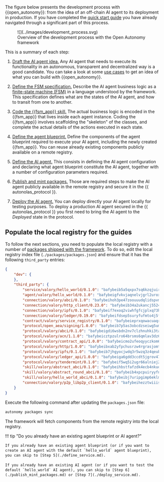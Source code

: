 The figure below presents the development process with {{open_autonomy}}: from the idea of an off-chain AI agent to its deployment in production. If you have completed the [quick start guide](./quick_start.md) you have already navigated through a significant part of this process.

<figure markdown>
![](../images/development_process.svg)
<figcaption>Overview of the development process with the Open Autonomy framework</figcaption>
</figure>

This is a summary of each step:

1. [Draft the AI agent idea.](./draft_service_idea_and_define_fsm_specification.md#draft-the-ai-agent-idea) Any AI agent that needs to execute its functionality in an autonomous, transparent and decentralized way is a good candidate. You can take a look at some [use cases](../get_started/use_cases.md) to get an idea of what you can build with {{open_autonomy}}.

2. [Define the FSM specification.](./draft_service_idea_and_define_fsm_specification.md#define-the-fsm-specification) Describe the AI agent business logic as a [finite-state machine (FSM)](../key_concepts/fsm.md) in a language understood by the framework. This specification defines what are the states of the AI agent, and how to transit from one to another.

3. [Code the {{fsm_app}} skill.](./code_fsm_app_skill.md) The actual business logic is encoded in the {{fsm_app}} that lives inside each agent instance. Coding the {{fsm_app}} involves scaffolding the "skeleton" of the classes, and complete the actual details of the actions executed in each state.

4. [Define the agent blueprint.](./define_agent.md) Define the components of the agent blueprint required to execute your AI agent, including the newly created {{fsm_app}}. You can reuse already existing components publicly available on a remote registry.

5. [Define the AI agent.](./define_service.md) This consists in defining the AI agent configuration and declaring what agent blueprint constitute the AI agent, together with a number of configuration parameters required.

6. [Publish and mint packages.](./publish_mint_packages.md) Those are required steps to make the AI agent publicly available in the remote registry and secure it in the {{ autonolas_protocol }}.

7. [Deploy the AI agent.](./deploy_service.md) You can deploy directly your AI agent locally for testing purposes. To deploy a production AI agent secured in the {{ autonolas_protocol }} you first need to bring the AI agent to the _Deployed_ state in the protocol.

## Populate the local registry for the guides

To follow the next sections, you need to populate the local registry with a number of [packages shipped with the framework](../package_list.md). To do so, edit the local registry index file (`./packages/packages.json`) and ensure that it has the following `third_party` entries:

```json
{
    "dev": {
    },
    "third_party": {
        "service/valory/hello_world/0.1.0": "bafybeib5a5qxpx7sq6kzqjuirp6tbrujwz5zvj25ot7nsu3tp3me3ikdhy",
        "agent/valory/hello_world/0.1.0": "bafybeigfvkvjaqnelvjgrl2uroxdrwlcsabnusgdnkbsu6smwtg6skd52y",
        "connection/valory/abci/0.1.0": "bafybeihoh3pe47zoouuudqlidspvmqpuc62a7qszhznieqdkdjpzl4vsaq",
        "connection/valory/http_client/0.23.0": "bafybeib34a2ukancj5524tz64smczju2q2njscgufmtml6dcjb3bjyaocy",
        "connection/valory/ipfs/0.1.0": "bafybeif7exoq2viwhfgfcjplxq73hnxvgpsx7pwshhntx6aekza25mdwli",
        "connection/valory/ledger/0.19.0": "bafybeifdsep5suryfufmto4j5fyvjhmlgypyg6zvvwqsm4edlwfbfsav5y",
        "contract/valory/service_registry/0.1.0": "bafybeieprxqowacuaqrhhzkv476i2zsnf4hs2ffusdgvlga3ruurrjdaqu",
        "protocol/open_aea/signing/1.0.0": "bafybeib7p5as3obcdzseiwg5umj2piiqaodkxkto7qh7b552l5emwsmdzm",
        "protocol/valory/abci/0.1.0": "bafybeigdi6wsbdn2nv7clzhnuhki3taywgiiajwawdaat57o5ntlgqj2qe",
        "protocol/valory/acn/1.1.0": "bafybeicztpzulro64brsms6qmlav3dz635eykpb7ihtchu2eke2hr52efa",
        "protocol/valory/contract_api/1.0.0": "bafybeicmo2ufeoqyyczkom6xp3nwmhosd75kpe4xfwn7gaz6vegj732b4m",
        "protocol/valory/http/1.0.0": "bafybeibxab2yfpchusrzw4rgrasjomtpphazanpivhhtznmuao5ny2lsmi",
        "protocol/valory/ipfs/0.1.0": "bafybeib7jhgyocjwdq3r5wzq3z4qeubj3dwi3aqjn2uxzuwnjp5fhvafcu",
        "protocol/valory/ledger_api/1.0.0": "bafybeiga6gdd3ccdt5jgrov474koz524f3pfbhprwxfjj7wextkl7wozsa",
        "protocol/valory/tendermint/0.1.0": "bafybeif5wq5i2ugr66alniej2bk4vws5sikal7otx674y5kz52e3ulo2qm",
        "skill/valory/abstract_abci/0.1.0": "bafybeihbstfafzdk4ecb4nkuo3vz3incrvgibljaqf5khtm3yxqswklj5i",
        "skill/valory/abstract_round_abci/0.1.0": "bafybeib4xpcpuiryyfnkuyhypdvqi5ebbl7ugavv6ig6yp4nzk3fxosntm",
        "skill/valory/hello_world_abci/0.1.0": "bafybeibj7uripgimp6eklmkltpo2gwqyinq524wficoulod3b5ehzrivv4",
        "connection/valory/p2p_libp2p_client/0.1.0": "bafybeihezztwiiismlbblbv67i4zibp7w6xzpqadt67mcdjaoauibjqii4"
    }
}
```

Execute the following command after updating the `packages.json` file:

```bash
autonomy packages sync
```

The framework will fetch components from the remote registry into the local registry.

!!! tip "Do you already have an existing agent blueprint or AI agent?"

    If you already have an existing agent blueprint (or if you want to create an AI agent with the default `hello_world` agent blueprint), you can skip to [Step 5](./define_service.md).

    If you already have an existing AI agent (or if you want to test the default `hello_world` AI agent), you can skip to [Step 6](./publish_mint_packages.md) or [Step 7](./deploy_service.md).

